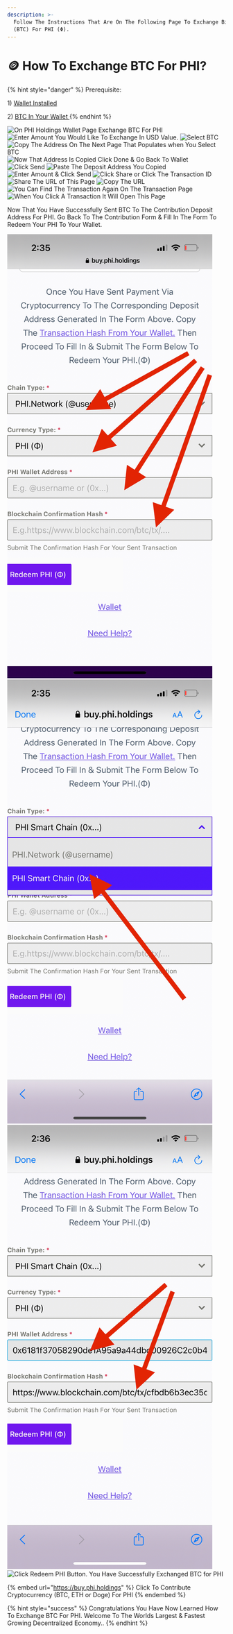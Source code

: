 ```yaml
---
description: >-
  Follow The Instructions That Are On The Following Page To Exchange Bitcoin
  (BTC) For PHI (Φ).
---
```


# 🪙 How To Exchange BTC For PHI?

{% hint style="danger" %}
Prerequisite:

1\) [Wallet Installed](https://docs.phi.network/phi-wiki/layer-1-dapps/phi-holdings/create-phi-holdings-wallet)&#x20;

2\) [BTC In Your Wallet ](https://docs.phi.network/phi-wiki/layer-1-dapps/phi-holdings/create-phi-holdings-wallet/how-to-buy-bitcoin)
{% endhint %}

![On PHI Holdings Wallet Page Exchange BTC For PHI](../../../../.gitbook/assets/IMG\_5480.jpg) ![Enter Amount You Would Like To Exchange In USD Value.](../../../../.gitbook/assets/IMG\_5429.jpg) ![Select BTC](../../../../.gitbook/assets/IMG\_5430.jpg) ![Copy The Address On The Next Page That Populates when You Select BTC](../../../../.gitbook/assets/IMG\_5431.jpg) ![Now That Address Is Copied Click Done & Go Back To Wallet](<../../../../.gitbook/assets/IMG\_5432 2.PNG>) ![Click Send](../../../../.gitbook/assets/IMG\_5433.jpg) ![Paste The Deposit Address You Copied](<../../../../.gitbook/assets/IMG\_5434 (1).jpg>) ![Enter Amount & Click Send](../../../../.gitbook/assets/IMG\_5435.jpg) ![Click Share or Click The Transaction ID](<../../../../.gitbook/assets/IMG\_5436 (1).jpg>) ![Share The URL of This Page](../../../../.gitbook/assets/IMG\_5437.jpg) ![Copy The URL](../../../../.gitbook/assets/IMG\_5438.jpg) ![You Can Find The Transaction Again On The Transaction Page](../../../../.gitbook/assets/IMG\_5439.jpg) ![When You Click A Transaction It Will Open This Page](../../../../.gitbook/assets/IMG\_5440.PNG)

Now That You Have Successfully Sent BTC To The Contribution Deposit Address For PHI. Go Back To The Contribution Form & Fill In The Form To Redeem Your PHI To Your Wallet.

![Select Type Of PHI](../../../../.gitbook/assets/F8863348-3F64-400A-A378-38B58195EF11.PNG) ![This Tutorial Shows Selecting The Smart Chain For Deposit Into PHI Holdings Wallet](../../../../.gitbook/assets/C0E257E2-36C1-4B45-B1E4-FC4248F463EB.PNG) ![Add Your Address From Your PHI Wallet. Then Add The Transaction Hash For your BTC transaction.](../../../../.gitbook/assets/4C4ABB30-68A7-4B29-95ED-3D84E26EB99B.PNG) ![Click Redeem PHI Button. You Have Successfully Exchanged BTC for PHI](../../../../.gitbook/assets/IMG\_5485.jpg)

{% embed url="https://buy.phi.holdings" %}
Click To Contribute Cryptocurrency (BTC, ETH or Doge) For PHI
{% endembed %}



{% hint style="success" %}
Congratulations You Have Now Learned How To Exchange BTC For PHI. Welcome To The Worlds Largest & Fastest Growing Decentralized Economy.. &#x20;
{% endhint %}
